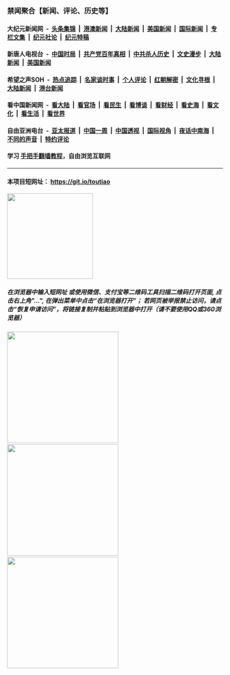 ### 禁闻聚合【新闻、评论、历史等】

#### 大纪元新闻网 &nbsp;-&nbsp; [头条集锦](indexes/E头条集锦.md?t=02092111) &nbsp;|&nbsp; [港澳新闻](indexes/E港澳新闻.md?t=02092111)  &nbsp;|&nbsp; [大陆新闻](indexes/E大陆新闻.md?t=02092111) &nbsp;|&nbsp; [美国新闻](indexes/E美国新闻.md?t=02092111) &nbsp;|&nbsp; [国际新闻](indexes/E国际新闻.md?t=02092111) &nbsp;|&nbsp; [专栏文集](indexes/E专栏文集.md?t=02092111) &nbsp;|&nbsp; [纪元社论](indexes/E纪元社论.md?t=02092111) &nbsp;|&nbsp; [纪元特稿](indexes/E纪元特稿.md?t=02092111) 

#### 新唐人电视台 &nbsp;-&nbsp; [中国时局](indexes/N中国时局.md?t=02092111) &nbsp;|&nbsp; [共产党百年真相](indexes/N共产党百年真相.md?t=02092111) &nbsp;|&nbsp; [中共杀人历史](indexes/N中共杀人历史.md?t=02092111) &nbsp;|&nbsp; [文史漫步](indexes/N文史漫步.md?t=02092111) &nbsp;|&nbsp; [大陆新闻](indexes/N大陆新闻.md?t=02092111) &nbsp;|&nbsp; [美国新闻](indexes/N美国新闻.md?t=02092111)

#### 希望之声SOH &nbsp;-&nbsp; [热点追踪](indexes/H热点追踪.md?t=02092111) &nbsp;|&nbsp; [名家谈时事](indexes/H名家谈时事.md?t=02092111) &nbsp;|&nbsp; [个人评论](indexes/H个人评论.md?t=02092111)  &nbsp;|&nbsp; [红朝解密](indexes/H红朝解密.md?t=02092111) &nbsp;|&nbsp; [文化寻根](indexes/H文化寻根.md?t=02092111) &nbsp;|&nbsp; [大陆新闻](indexes/H大陆新闻.md?t=02092111) &nbsp;|&nbsp; [港台新闻](indexes/H港台新闻.md?t=02092111)

#### 看中国新闻网 &nbsp;-&nbsp; [看大陆](indexes/S看大陆.md?t=02092111) &nbsp;|&nbsp; [看官场](indexes/S看官场.md?t=02092111) &nbsp;|&nbsp; [看民生](indexes/S看民生.md?t=02092111)  &nbsp;|&nbsp; [看博谈](indexes/S看博谈.md?t=02092111) &nbsp;|&nbsp; [看财经](indexes/S看财经.md?t=02092111) &nbsp;|&nbsp; [看史海](indexes/S看史海.md?t=02092111) &nbsp;|&nbsp; [看文化](indexes/S看文化.md?t=02092111) &nbsp;|&nbsp; [看生活](indexes/S看生活.md?t=02092111) &nbsp;|&nbsp; [看世界](indexes/S看世界.md?t=02092111)

#### 自由亚洲电台 &nbsp;-&nbsp; [亚太报道](indexes/R亚太报道.md?t=02092111) &nbsp;|&nbsp; [中国一周](indexes/R中国一周.md?t=02092111) &nbsp;|&nbsp; [中国透视](indexes/R中国透视.md?t=02092111)  &nbsp;|&nbsp; [国际视角](indexes/R国际视角.md?t=02092111) &nbsp;|&nbsp; [夜话中南海](indexes/R夜话中南海.md?t=02092111) &nbsp;|&nbsp; [不同的声音](indexes/R不同的声音.md?t=02092111) &nbsp;|&nbsp; [特约评论](indexes/R特约评论.md?t=02092111)

#### 学习 [手把手翻墙教程](https://github.com/gfw-breaker/guides/wiki)，自由浏览互联网

----

#### 本项目短网址： https://git.io/toutiao
<img src="https://raw.githubusercontent.com/gfw-breaker/banned-news/master/scripts/img/qr.png" width="200px"/>  

##### 在浏览器中输入短网址 或使用微信、支付宝等二维码工具扫描二维码打开页面, 点击右上角"...", 在弹出菜单中点击“在浏览器打开”； 若网页被举报禁止访问，请点击“恢复申请访问”，将链接复制并粘贴到浏览器中打开（请不要使用QQ或360浏览器）

<img src="https://raw.githubusercontent.com/gfw-breaker/banned-news/master/scripts/img/1.png" width="260px"/> &nbsp; <img src="https://raw.githubusercontent.com/gfw-breaker/banned-news/master/scripts/img/2.png" width="260px"/> &nbsp; <img src="https://raw.githubusercontent.com/gfw-breaker/banned-news/master/scripts/img/3.png" width="260px"/>
